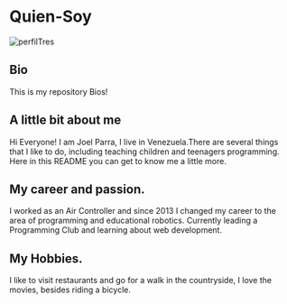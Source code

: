 

# Quien-Soy
![perfilTres](https://user-images.githubusercontent.com/18432548/170137028-9f083fa2-9553-41cb-ab21-bef62af753bb.jpg)
## Bio
This is my repository Bios!
## A little bit about me
Hi Everyone! I am Joel Parra, I live in Venezuela.There are several things that I like to do, including teaching children and teenagers programming. Here in this README you can get to know me a little more.
## My career and passion.
I worked as an Air Controller and since 2013 I changed my career to the area of programming and educational robotics. Currently leading a Programming Club and learning about web development. 
## My Hobbies.
I like to visit restaurants and go for a walk in the countryside, I love the movies, besides riding a bicycle.
